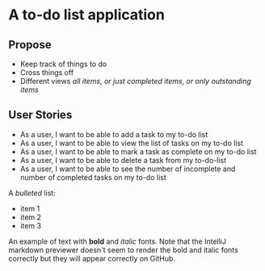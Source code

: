 # A to-do list application

## Propose

- Keep track of things to do
- Cross things off
- Different views *all items, or just completed items, or only outstanding items*

## User Stories

- As a user, I want to be able to add a task to my to-do list
- As a user, I want to be able to view the list of tasks on my to-do list
- As a user, I want to be able to mark a task as complete on my to-do list
- As a user, I want to be able to delete a task from my to-do-list
- As a user, I want to be able to see the number of incomplete and number of completed tasks on my to-do list

A *bulleted* list:
- item 1
- item 2
- item 3

An example of text with **bold** and *italic* fonts.  Note that the IntelliJ markdown previewer doesn't seem to render 
the bold and italic fonts correctly but they will appear correctly on GitHub.